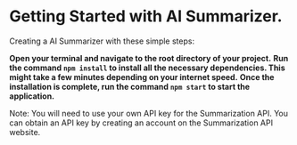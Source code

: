 # Getting Started with AI Summarizer.

Creating a AI Summarizer with these simple steps:

**Open your terminal and navigate to the root directory of your project.**
**Run the command `npm install` to install all the necessary dependencies. This might take a few minutes depending on your internet speed.**
 **Once the installation is complete, run the command `npm start` to start the application.**

Note: You will need to use your own API key for the Summarization API. You can obtain an API key by creating an account on the Summarization API website.
